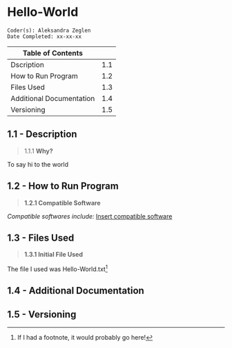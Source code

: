 # Hello-World


```
Coder(s): Aleksandra Zeglen
Date Completed: xx-xx-xx

``` 


| Table of Contents |  |
| ------ | ------ |
| Dscription | 1.1 |
| How to Run Program | 1.2 |
| Files Used | 1.3 | 
| Additional Documentation | 1.4 | 
| Versioning | 1.5 | 


## 1.1 - Description

> 1.1.1 **Why?**

  To say hi to the world 




## 1.2 - How to Run Program

> **1.2.1 Compatible Software**

*Compatible softwares include:*
  [Insert compatible software](https://hackertyper.com/) 


## 1.3 - Files Used
>**1.3.1 Initial File Used**

The file I used was Hello-World.txt[^1]

[^1]: If I had a footnote, it would probably go here!

## 1.4 - Additional Documentation



## 1.5 - Versioning 



